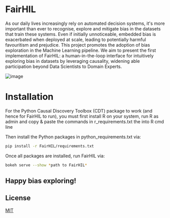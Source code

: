 # FairHIL

As our daily lives increasingly rely on automated decision systems, it's more important than ever to recognise, explore and mitigate bias in the datasets that train these systems. Even if initially unnoticeable, embedded bias is exacerbated when deployed at scale, leading to potentially harmful favouritism and prejudice. This project promotes the adoption of bias exploration in the Machine Learning pipeline. We aim to present the first implementation of FairHIL: a human-in-the-loop interface for intuitively exploring bias in datasets by leveraging causality, widening able participation beyond Data Scientists to Domain Experts.

![image](https://user-images.githubusercontent.com/50034346/189933033-08f3127e-f1bd-4c4b-a2cc-a9f979a7f6df.png)

# Installation

For the Python Causal Discovery Toolbox (CDT) package to work (and hence for FairHIL to run), you must first install R on your system, run R as admin and copy & paste the commands in r_requirements.txt the into R cmd line

Then install the Python packages in python_requirements.txt via:
```bash
pip install -r FairHIL/requirements.txt
```

Once all packages are installed, run FairHIL via:
```bash
bokeh serve --show *path to FairHIL*
```

## Happy bias exploring!

## License
[MIT](https://choosealicense.com/licenses/mit/)
